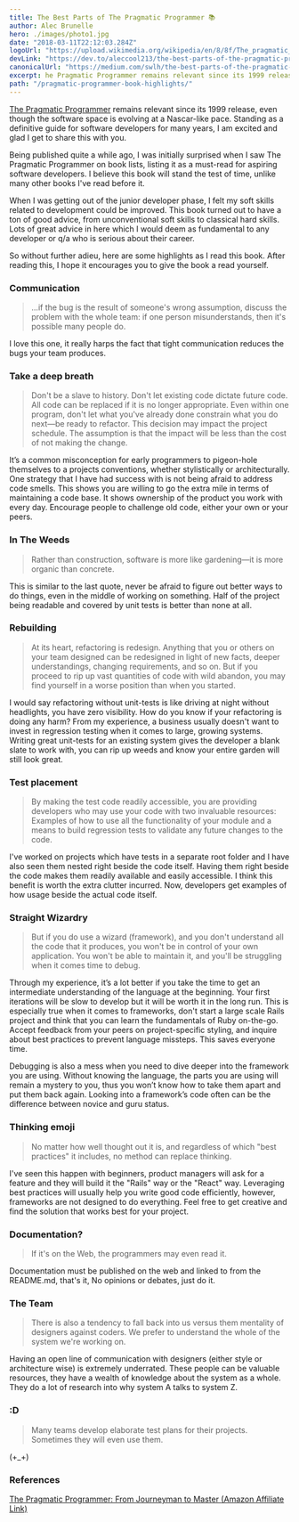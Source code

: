 ```yaml
---
title: The Best Parts of The Pragmatic Programmer 📚
author: Alec Brunelle
hero: ./images/photo1.jpg
date: "2018-03-11T22:12:03.284Z"
logoUrl: "https://upload.wikimedia.org/wikipedia/en/8/8f/The_pragmatic_programmer.jpg"
devLink: "https://dev.to/aleccool213/the-best-parts-of-the-pragmatic-programmer---1om5"
canonicalUrl: "https://medium.com/swlh/the-best-parts-of-the-pragmatic-programmer-86588f9e0573"
excerpt: he Pragmatic Programmer remains relevant since its 1999 release.
path: "/pragmatic-programmer-book-highlights/"
---
```


[The Pragmatic Programmer](https://www.amazon.ca/gp/product/020161622X/ref=as_li_tl?ie=UTF8&camp=15121&creative=330641&creativeASIN=020161622X&linkCode=as2&tag=coffeedrive09-20&linkId=7d93b4fe087d6b41ddae8e27d323abea) remains relevant since its 1999 release, even though the software space is evolving at a Nascar-like pace. Standing as a definitive guide for software developers for many years, I am excited and glad I get to share this with you.

Being published quite a while ago, I was initially surprised when I saw The Pragmatic Programmer on book lists, listing it as a must-read for aspiring software developers. I believe this book will stand the test of time, unlike many other books I've read before it.

When I was getting out of the junior developer phase, I felt my soft skills related to development could be improved. This book turned out to have a ton of good advice, from unconventional soft skills to classical hard skills. Lots of great advice in here which I would deem as fundamental to any developer or q/a who is serious about their career.

So without further adieu, here are some highlights as I read this book. After reading this, I hope it encourages you to give the book a read yourself.

### Communication

> ...if the bug is the result of someone's wrong assumption, discuss the problem with the whole team: if one person misunderstands, then it's possible many people do.

I love this one, it really harps the fact that tight communication reduces the bugs your team produces.

### Take a deep breath

> Don't be a slave to history. Don't let existing code dictate future code. All code can be replaced if it is no longer appropriate. Even within one program, don't let what you've already done constrain what you do next—be ready to refactor. This decision may impact the project schedule. The assumption is that the impact will be less than the cost of not making the change.

It’s a common misconception for early programmers to pigeon-hole themselves to a projects conventions, whether stylistically or architecturally. One strategy that I have had success with is not being afraid to address code smells. This shows you are willing to go the extra mile in terms of maintaining a code base. It shows ownership of the product you work with every day. Encourage people to challenge old code, either your own or your peers.

### In The Weeds

> Rather than construction, software is more like gardening—it is more organic than concrete.

This is similar to the last quote, never be afraid to figure out better ways to do things, even in the middle of working on something. Half of the project being readable and covered by unit tests is better than none at all.

### Rebuilding

> At its heart, refactoring is redesign. Anything that you or others on your team designed can be redesigned in light of new facts, deeper understandings, changing requirements, and so on. But if you proceed to rip up vast quantities of code with wild abandon, you may find yourself in a worse position than when you started.

I would say refactoring without unit-tests is like driving at night without headlights, you have zero visibility. How do you know if your refactoring is doing any harm? From my experience, a business usually doesn't want to invest in regression testing when it comes to large, growing systems. Writing great unit-tests for an existing system gives the developer a blank slate to work with, you can rip up weeds and know your entire garden will still look great.

### Test placement

> By making the test code readily accessible, you are providing developers who may use your code with two invaluable resources: Examples of how to use all the functionality of your module and a means to build regression tests to validate any future changes to the code.

I've worked on projects which have tests in a separate root folder and I have also seen them nested right beside the code itself. Having them right beside the code makes them readily available and easily accessible. I think this benefit is worth the extra clutter
incurred. Now, developers get examples of how usage beside the actual code itself.

### Straight Wizardry

> But if you do use a wizard (framework), and you don't understand all the code that it produces, you won't be in control of your own application. You won't be able to maintain it, and you'll be struggling when it comes time to debug.

Through my experience, it’s a lot better if you take the time to get an intermediate understanding of the language at the beginning. Your first iterations will be slow to develop but it will be worth it in the long run. This is especially true when it comes to frameworks, don't start a large scale Rails project
and think that you can learn the fundamentals of Ruby on-the-go. Accept feedback from your peers on project-specific styling, and inquire about best practices to prevent language missteps. This saves everyone time.

Debugging is also a mess when you need to dive deeper into the framework you are using.
Without knowing the language, the parts you are using will remain a mystery to you, thus you won’t know how to take them apart and put them back again. Looking into a framework’s code often can be the difference between novice and guru status.

### Thinking emoji

> No matter how well thought out it is, and regardless of which "best practices" it includes, no method can replace thinking.

I've seen this happen with beginners, product managers will ask for a feature and they will build it the "Rails" way or the "React" way. Leveraging best practices will usually help you write good code efficiently, however, frameworks are not designed to do everything. Feel free to get creative and find the solution that works best for your project.

### Documentation?

> If it's on the Web, the programmers may even read it.

Documentation must be published on the web and linked to from the README.md, that's it, No opinions or debates, just do it.

### The Team

> There is also a tendency to fall back into us versus them mentality of designers against coders. We prefer to understand the whole of the system we're working on.

Having an open line of communication with designers (either style or architecture wise) is extremely underrated. These people can be valuable resources, they have a wealth of knowledge about the system as a whole. They do a lot of research into why system A talks to system Z.

### :D

> Many teams develop elaborate test plans for their projects. Sometimes they will even use them.

(+\_+)

### References

<a target="_blank" href="https://www.amazon.ca/gp/product/020161622X/ref=as_li_tl?ie=UTF8&camp=15121&creative=330641&creativeASIN=020161622X&linkCode=as2&tag=coffeedrive09-20&linkId=7d93b4fe087d6b41ddae8e27d323abea">The Pragmatic Programmer: From Journeyman to Master (Amazon Affiliate Link)</a><img src="//ir-ca.amazon-adsystem.com/e/ir?t=coffeedrive09-20&l=am2&o=15&a=B003GCTQAE" width="1" height="1" border="0" alt="" style="border:none !important; margin:0px !important;" />
